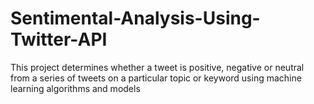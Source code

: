 # Sentimental-Analysis-Using-Twitter-API
This project determines whether a tweet is positive, negative  or neutral from a series of tweets on a particular topic or keyword using machine learning algorithms and models
